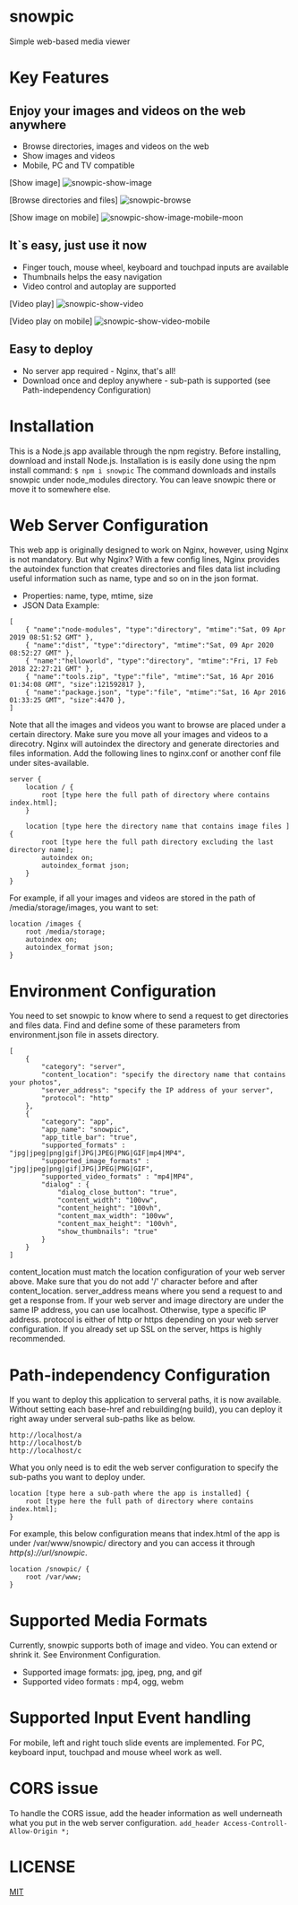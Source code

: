 # snowpic
Simple web-based media viewer

# Key Features
## Enjoy your images and videos on the web anywhere
- Browse directories, images and videos on the web
- Show images and videos
- Mobile, PC and TV compatible

[Show image]
![snowpic-show-image](https://user-images.githubusercontent.com/118874393/211566275-00104370-c540-43c4-9d5d-a659c90d6d1c.jpg)

[Browse directories and files]
![snowpic-browse](https://user-images.githubusercontent.com/118874393/211566637-f15daf27-f561-49f6-af0e-47b26c2e7df4.jpg)

[Show image on mobile]
![snowpic-show-image-mobile-moon](https://user-images.githubusercontent.com/118874393/211568272-eb660420-458b-4ea2-bf8a-7e778f0b57d5.jpg)

## It`s easy, just use it now
- Finger touch, mouse wheel, keyboard and touchpad inputs are available
- Thumbnails helps the easy navigation
- Video control and autoplay are supported

[Video play]
![snowpic-show-video](https://user-images.githubusercontent.com/118874393/211565848-9398c982-b4f6-490e-b210-710ba148e9a6.jpg)

[Video play on mobile]
![snowpic-show-video-mobile](https://user-images.githubusercontent.com/118874393/211568315-a8d15e37-8b69-4c48-896a-2b6653d1442f.jpg)

## Easy to deploy
- No server app required - Nginx, that's all!
- Download once and deploy anywhere - sub-path is supported (see Path-independency Configuration)

# Installation
This is a Node.js app available through the npm registry.
Before installing, download and install Node.js.
Installation is is easily done using the npm install command:
`$ npm i snowpic`
The command downloads and installs snowpic under node_modules directory.
You can leave snowpic there or move it to somewhere else.
# Web Server Configuration
This web app is originally designed to work on Nginx, however, using Nginx is not mandatory.
But why Nginx?
With a few config lines, Nginx provides the autoindex function that creates directories and files data list including useful information such as name, type and so on in the json format.
- Properties: name, type, mtime, size
- JSON Data Example:
```
[
	{ "name":"node-modules", "type":"directory", "mtime":"Sat, 09 Apr 2019 08:51:52 GMT" },
	{ "name":"dist", "type":"directory", "mtime":"Sat, 09 Apr 2020 08:52:27 GMT" },
	{ "name":"helloworld", "type":"directory", "mtime":"Fri, 17 Feb 2018 22:27:21 GMT" },
	{ "name":"tools.zip", "type":"file", "mtime":"Sat, 16 Apr 2016 01:34:08 GMT", "size":121592817 },
	{ "name":"package.json", "type":"file", "mtime":"Sat, 16 Apr 2016 01:33:25 GMT", "size":4470 },
]
```
Note that all the images and videos you want to browse are placed under a certain directory.
Make sure you move all your images and videos to a direcotry.
Nginx will autoindex the directory and generate directories and files information.
Add the following lines to nginx.conf or another conf file under sites-available.
```
server {
	location / {
		root [type here the full path of directory where contains index.html];
	}

	location [type here the directory name that contains image files ] {
		root [type here the full path directory excluding the last directory name];
		autoindex on;
		autoindex_format json;
	}
}
```
For example, if all your images and videos are stored in the path of /media/storage/images, you want to set:
```
location /images {
    root /media/storage;
    autoindex on;
    autoindex_format json;
}
```
# Environment Configuration
You need to set snowpic to know where to send a request to get directories and files data.
Find and define some of these parameters from environment.json file in assets directory.
```
[
    {
        "category": "server",
        "content_location": "specify the directory name that contains your photos",
        "server_address": "specify the IP address of your server",
        "protocol": "http"
    },
    {
        "category": "app",
        "app_name": "snowpic",
        "app_title_bar": "true",
        "supported_formats" : "jpg|jpeg|png|gif|JPG|JPEG|PNG|GIF|mp4|MP4",
        "supported_image_formats" : "jpg|jpeg|png|gif|JPG|JPEG|PNG|GIF",
        "supported_video_formats" : "mp4|MP4",
        "dialog" : {
            "dialog_close_button": "true",
            "content_width": "100vw",
            "content_height": "100vh",
            "content_max_width": "100vw",
            "content_max_height": "100vh",
            "show_thumbnails": "true"
        }
    }
]
```
content_location must match the location configuration of your web server above.
Make sure that you do not add '/' character before and after content_location.
server_address means where you send a request to and get a response from.
If your web server and image directory are under the same IP address, you can use localhost.
Otherwise, type a specific IP address.
protocol is either of http or https depending on your web server configuration.
If you already set up SSL on the server, https is highly recommended.
# Path-independency Configuration
If you want to deploy this application to serveral paths, it is now available. Without setting each base-href and rebuilding(ng build), you can deploy it right away under serveral sub-paths like as below.
```
http://localhost/a
http://localhost/b
http://localhost/c
```
What you only need is to edit the web server configuration to specify the sub-paths you want to deploy under.
```
location [type here a sub-path where the app is installed] {
	root [type here the full path of directory where contains index.html];
}
```
For example, this below configuration means that index.html of the app is under /var/www/snowpic/ directory and you can access it through *http(s)://url/snowpic*.
```
location /snowpic/ {
	root /var/www;
}
```
# Supported Media Formats
Currently, snowpic supports both of image and video. You can extend or shrink it. See Environment Configuration.
- Supported image formats: jpg, jpeg, png, and gif
- Supported video formats : mp4, ogg, webm
# Supported Input Event handling
For mobile, left and right touch slide events are implemented.
For PC, keyboard input, touchpad and mouse wheel work as well.
# CORS issue
To handle the CORS issue, add the header information as well underneath what you put in the web server configuration.
`add_header Access-Controll-Allow-Origin *;`
# LICENSE
<a href="https://github.com/KT-Um/core_gallery/wiki/MIT-License">MIT</a>